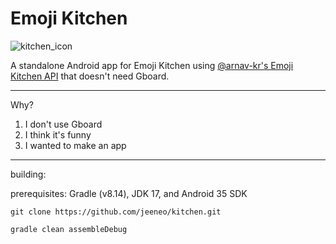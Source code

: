# Emoji Kitchen

![kitchen_icon](https://github.com/user-attachments/assets/d3d2bb32-811c-479f-beeb-b4608c294668)

A standalone Android app for Emoji Kitchen using [@arnav-kr's Emoji Kitchen API](https://emoji-kitchen.vercel.app/) that doesn't need Gboard.

---

Why?
1. I don't use Gboard
2. I think it's funny
3. I wanted to make an app

---

building: 

prerequisites: Gradle (v8.14), JDK 17, and Android 35 SDK

```
git clone https://github.com/jeeneo/kitchen.git
```

```
gradle clean assembleDebug
```
